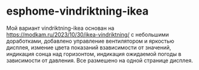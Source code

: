 # esphome-vindriktning-ikea
Мой вариант vindriktning-ikea основан на https://modkam.ru/2023/10/30/ikea-vindriktning/
с небольшими  доработками, добавлено управление вентилятором и яркостью дисплея, измение цвета показаний взависимости от значений, индикация сонца над горизонтом, индикация ожидаемой погоды в зависимости от давления.
Все размешено на одной странице дисплея.
